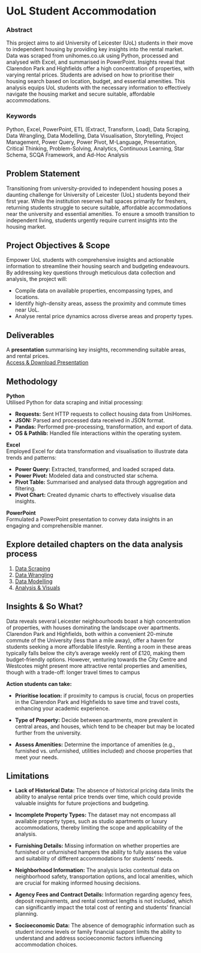 # UoL Student Accommodation
### Abstract
This project aims to aid University of Leicester (UoL) students in their move to independent housing by providing key insights into the rental market. Data was scraped from unihomes.co.uk using Python, processed and analysed with Excel, and summarised in PowerPoint. Insights reveal that Clarendon Park and Highfields offer a high concentration of properties, with varying rental prices. Students are advised on how to prioritise their housing search based on location, budget, and essential amenities. This analysis equips UoL students with the necessary information to effectively navigate the housing market and secure suitable, affordable accommodations.

### Keywords
Python, Excel, PowerPoint, ETL (Extract, Transform, Load), Data Scraping, Data Wrangling, Data Modelling, Data Visualisation, Storytelling, Project Management, Power Query, Power Pivot, M-Language, Presentation, Critical Thinking, Problem-Solving, Analytics, Continuous Learning, Star Schema, SCQA Framework, and Ad-Hoc Analysis 

## Problem Statement
Transitioning from university-provided to independent housing poses a daunting challenge for University of Leicester (UoL) students beyond their first year. While the institution reserves hall spaces primarily for freshers, returning students struggle to secure suitable, affordable accommodations near the university and essential amenities. To ensure a smooth transition to independent living, students urgently require current insights into the housing market.

## Project Objectives & Scope
Empower UoL students with comprehensive insights and actionable information to streamline their housing search and budgeting endeavours. By addressing key questions through meticulous data collection and analysis, the project will:

+ Compile data on available properties, encompassing types, and locations.
+ Identify high-density areas, assess the proximity and commute times near UoL.
+ Analyse rental price dynamics across diverse areas and property types.

## Deliverables
A **presentation** summarising key insights, recommending suitable areas, and rental prices.<br>
<a href="">Access & Download Presentation</a>

## Methodology
**Python**<br>
Utilised Python for data scraping and initial processing:

+ **Requests:** Sent HTTP requests to collect housing data from UniHomes.
+ **JSON:** Parsed and processed data received in JSON format.
+ **Pandas:** Performed pre-processing, transformation, and export of data.
+ **OS & Pathlib:** Handled file interactions within the operating system.

**Excel**<br>
Employed Excel for data transformation and visualisation to illustrate data trends and patterns:

+ **Power Query:** Extracted, transformed, and loaded scraped data.
+ **Power Pivot:** Modeled data and constructed star schema.
+ **Pivot Table:** Summarised and analysed data through aggregation and filtering.
+ **Pivot Chart:** Created dynamic charts to effectively visualise data insights.

**PowerPoint**<br>
Formulated a PowerPoint presentation to convey data insights in an engaging and comprehensible manner.

## Explore detailed chapters on the data analysis process
1. <a href="./stages/1.prepare/">Data Scraping</a>
2. <a href="./stages/2.clean.md">Data Wrangling</a>
4. <a href="./stages/3.model.md">Data Modelling</a>
5. <a href="./stages/4.analyse.md">Analysis & Visuals</a>

## Insights & So What?

Data reveals several Leicester neighbourhoods boast a high concentration of properties, with houses dominating the landscape over apartments. Clarendon Park and Highfields, both within a convenient 20-minute commute of the University (less than a mile away), offer a haven for students seeking a more affordable lifestyle. Renting a room in these areas typically falls below the city’s average weekly rent of £120, making them budget-friendly options. However, venturing towards the City Centre and Westcotes might present more attractive rental properties and amenities, though with a trade-off: longer travel times to campus<br>

**Action students can take:**

+ **Prioritise location:** if proximity to campus is crucial, focus on properties in the Clarendon Park and Highfields to save time and travel costs, enhancing your academic experience.

+ **Type of Property:** Decide between apartments, more prevalent in central areas, and houses, which tend to be cheaper but may be located further from the university.<br>

+ **Assess Amenities:** Determine the importance of amenities (e.g., furnished vs. unfurnished, utilities included) and choose properties that meet your needs.

## Limitations

+ **Lack of Historical Data:** The absence of historical pricing data limits the ability to analyse rental price trends over time, which could provide valuable insights for future projections and budgeting.

+ **Incomplete Property Types:** The dataset may not encompass all available property types, such as studio apartments or luxury accommodations, thereby limiting the scope and applicability of the analysis.

+ **Furnishing Details:** Missing information on whether properties are furnished or unfurnished hampers the ability to fully assess the value and suitability of different accommodations for students' needs.

+ **Neighborhood Information:** The analysis lacks contextual data on neighborhood safety, transportation options, and local amenities, which are crucial for making informed housing decisions.

+ **Agency Fees and Contract Details:** Information regarding agency fees, deposit requirements, and rental contract lengths is not included, which can significantly impact the total cost of renting and students' financial planning.

+ **Socioeconomic Data:** The absence of demographic information such as student income levels or family financial support limits the ability to understand and address socioeconomic factors influencing accommodation choices.